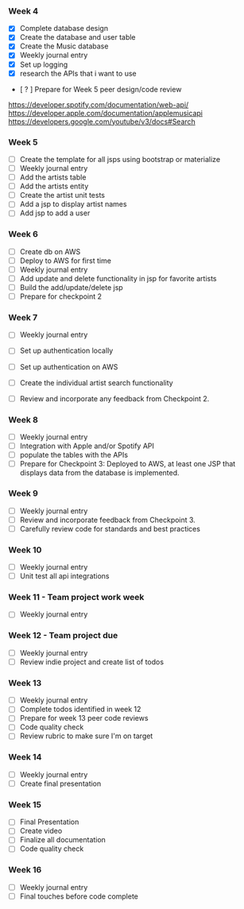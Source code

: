 ### Week 4
- [X] Complete database design
- [x] Create the database and user table
- [x] Create the Music database
- [x] Weekly journal entry
- [x] Set up logging
- [x] research the APIs that i want to use

- [ ? ] Prepare for Week 5 peer design/code review

https://developer.spotify.com/documentation/web-api/
https://developer.apple.com/documentation/applemusicapi
https://developers.google.com/youtube/v3/docs#Search
### Week 5

- [ ] Create the template for all jsps using bootstrap or materialize
- [ ] Weekly journal entry
- [ ] Add the artists table
- [ ] Add the artists entity
- [ ] Create the artist unit tests
- [ ] Add a jsp to display artist names
- [ ] Add jsp to add a user

### Week 6
 - [ ] Create db on AWS
 - [ ] Deploy to AWS for first time
 - [ ] Weekly journal entry
- [ ] Add update and delete functionality in jsp for favorite artists
- [ ] Build the add/update/delete jsp
- [ ] Prepare for checkpoint 2

### Week 7

- [ ] Weekly journal entry
- [ ] Set up authentication locally
- [ ] Set up authentication on AWS
- [ ] Create the individual artist search functionality
- [ ] Review and incorporate any feedback from Checkpoint 2.


### Week 8

- [ ] Weekly journal entry
- [ ] Integration with Apple and/or Spotify API
-  [ ] populate the tables with the APIs
- [ ] Prepare for Checkpoint 3: Deployed to AWS, at least one JSP that displays data from the database is implemented. 

### Week 9
- [ ] Weekly journal entry
- [ ] Review and incorporate feedback from Checkpoint 3.
- [ ] Carefully review code for standards and best practices  

### Week 10
- [ ] Weekly journal entry
- [ ] Unit test all api integrations

### Week 11 - Team project work week
- [ ] Weekly journal entry

### Week 12 - Team project due
- [ ] Weekly journal entry
- [ ] Review indie project and create list of todos

### Week 13
- [ ] Weekly journal entry
- [ ] Complete todos identified in week 12
- [ ] Prepare for week 13 peer code reviews
- [ ] Code quality check
- [ ] Review rubric to make sure I'm on target

### Week 14
- [ ] Weekly journal entry
- [ ] Create final presentation

### Week 15
- [ ] Final Presentation
- [ ] Create video
- [ ] Finalize all documentation
- [ ] Code quality check

### Week 16
- [ ] Weekly journal entry
- [ ] Final touches before code complete